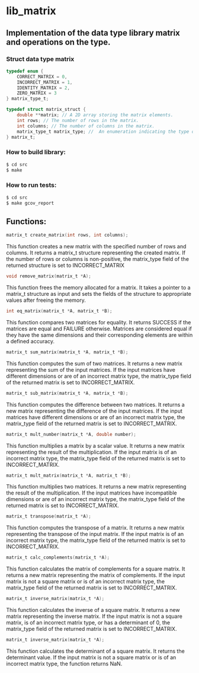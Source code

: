 # lib_matrix

## Implementation of the data type library matrix and operations on the type.

### Struct data type matrix

```c
typedef enum {
    CORRECT_MATRIX = 0,
    INCORRECT_MATRIX = 1,
    IDENTITY_MATRIX = 2,
    ZERO_MATRIX = 3
} matrix_type_t;

typedef struct matrix_struct {
    double **matrix; // A 2D array storing the matrix elements.
    int rows; // The number of rows in the matrix.
    int columns; // The number of columns in the matrix.
    matrix_type_t matrix_type; //  An enumeration indicating the type of the matrix (ZERO_MATRIX, INCORRECT_MATRIX, or CORRECT_MATRIX).
} matrix_t;
```

### How to build library:

```bash
$ cd src
$ make
```
### How to run tests:

```bash
$ cd src
$ make gcov_report
```

## Functions:

```c
matrix_t create_matrix(int rows, int columns);
```
This function creates a new matrix with the specified number of rows and columns. It returns a matrix_t structure representing the created matrix. If the number of rows or columns is non-positive, the matrix_type field of the returned structure is set to INCORRECT_MATRIX

```c
void remove_matrix(matrix_t *A);
```
This function frees the memory allocated for a matrix. It takes a pointer to a matrix_t structure as input and sets the fields of the structure to appropriate values after freeing the memory.

```c
int eq_matrix(matrix_t *A, matrix_t *B);
```
This function compares two matrices for equality. It returns SUCCESS if the matrices are equal and FAILURE otherwise. Matrices are considered equal if they have the same dimensions and their corresponding elements are within a defined accuracy.

```c
matrix_t sum_matrix(matrix_t *A, matrix_t *B);
```
This function computes the sum of two matrices. It returns a new matrix representing the sum of the input matrices. If the input matrices have different dimensions or are of an incorrect matrix type, the matrix_type field of the returned matrix is set to INCORRECT_MATRIX.

```c
matrix_t sub_matrix(matrix_t *A, matrix_t *B);
```
This function computes the difference between two matrices. It returns a new matrix representing the difference of the input matrices. If the input matrices have different dimensions or are of an incorrect matrix type, the matrix_type field of the returned matrix is set to INCORRECT_MATRIX.

```c
matrix_t mult_number(matrix_t *A, double number);
```
This function multiplies a matrix by a scalar value. It returns a new matrix representing the result of the multiplication. If the input matrix is of an incorrect matrix type, the matrix_type field of the returned matrix is set to INCORRECT_MATRIX.

```c
matrix_t mult_matrix(matrix_t *A, matrix_t *B);
```
This function multiplies two matrices. It returns a new matrix representing the result of the multiplication. If the input matrices have incompatible dimensions or are of an incorrect matrix type, the matrix_type field of the returned matrix is set to INCORRECT_MATRIX.

```c
matrix_t transpose(matrix_t *A);
```
This function computes the transpose of a matrix. It returns a new matrix representing the transpose of the input matrix. If the input matrix is of an incorrect matrix type, the matrix_type field of the returned matrix is set to INCORRECT_MATRIX.

```c
matrix_t calc_complements(matrix_t *A);
```
This function calculates the matrix of complements for a square matrix. It returns a new matrix representing the matrix of complements. If the input matrix is not a square matrix or is of an incorrect matrix type, the matrix_type field of the returned matrix is set to INCORRECT_MATRIX.

```c
matrix_t inverse_matrix(matrix_t *A);
```
This function calculates the inverse of a square matrix. It returns a new matrix representing the inverse matrix. If the input matrix is not a square matrix, is of an incorrect matrix type, or has a determinant of 0, the matrix_type field of the returned matrix is set to INCORRECT_MATRIX.

```c
matrix_t inverse_matrix(matrix_t *A);
```
This function calculates the determinant of a square matrix. It returns the determinant value. If the input matrix is not a square matrix or is of an incorrect matrix type, the function returns NaN.
